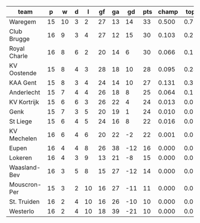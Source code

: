 |     team     | p  | w  | d | l  | gf | ga | gd  | pts | champ | top2  | top3  | top4  |  5-7  | bot4  | bot3  | bot2  |
|--------------|----|----|---|----|----|----|-----|-----|-------|-------|-------|-------|-------|-------|-------|-------|
| Waregem      | 15 | 10 | 3 |  2 | 27 | 13 |  14 |  33 | 0.500 | 0.702 | 0.816 | 0.889 | 0.098 | 0.000 | 0.000 | 0.000|
| Club Brugge  | 16 |  9 | 3 |  4 | 27 | 12 |  15 |  30 | 0.103 | 0.253 | 0.411 | 0.560 | 0.325 | 0.000 | 0.000 | 0.000|
| Royal Charle | 16 |  8 | 6 |  2 | 20 | 14 |   6 |  30 | 0.066 | 0.171 | 0.294 | 0.429 | 0.388 | 0.000 | 0.000 | 0.000|
| KV Oostende  | 15 |  8 | 4 |  3 | 28 | 18 |  10 |  28 | 0.095 | 0.240 | 0.387 | 0.525 | 0.334 | 0.000 | 0.000 | 0.000|
| KAA Gent     | 15 |  8 | 3 |  4 | 24 | 14 |  10 |  27 | 0.131 | 0.314 | 0.482 | 0.623 | 0.285 | 0.000 | 0.000 | 0.000|
| Anderlecht   | 15 |  7 | 4 |  4 | 26 | 18 |   8 |  25 | 0.064 | 0.178 | 0.306 | 0.438 | 0.373 | 0.000 | 0.000 | 0.000|
| KV Kortrijk  | 15 |  6 | 6 |  3 | 26 | 22 |   4 |  24 | 0.013 | 0.050 | 0.103 | 0.173 | 0.363 | 0.002 | 0.000 | 0.000|
| Genk         | 15 |  7 | 3 |  5 | 20 | 19 |   1 |  24 | 0.010 | 0.034 | 0.078 | 0.144 | 0.322 | 0.003 | 0.002 | 0.000|
| St Liege     | 15 |  6 | 4 |  5 | 24 | 16 |   8 |  22 | 0.016 | 0.055 | 0.113 | 0.199 | 0.374 | 0.002 | 0.001 | 0.000|
| KV Mechelen  | 16 |  6 | 4 |  6 | 20 | 22 |  -2 |  22 | 0.001 | 0.004 | 0.011 | 0.023 | 0.132 | 0.023 | 0.008 | 0.002|
| Eupen        | 16 |  4 | 4 |  8 | 26 | 38 | -12 |  16 | 0.000 | 0.000 | 0.000 | 0.000 | 0.003 | 0.441 | 0.264 | 0.127|
| Lokeren      | 16 |  4 | 3 |  9 | 13 | 21 |  -8 |  15 | 0.000 | 0.000 | 0.000 | 0.000 | 0.002 | 0.434 | 0.246 | 0.111|
| Waasland-Bev | 16 |  3 | 5 |  8 | 15 | 27 | -12 |  14 | 0.000 | 0.000 | 0.000 | 0.000 | 0.000 | 0.639 | 0.439 | 0.253|
| Mouscron-Per | 15 |  3 | 2 | 10 | 16 | 27 | -11 |  11 | 0.000 | 0.000 | 0.000 | 0.000 | 0.001 | 0.720 | 0.536 | 0.334|
| St. Truiden  | 16 |  2 | 4 | 10 | 16 | 26 | -10 |  10 | 0.000 | 0.000 | 0.000 | 0.000 | 0.000 | 0.817 | 0.671 | 0.478|
| Westerlo     | 16 |  2 | 4 | 10 | 18 | 39 | -21 |  10 | 0.000 | 0.000 | 0.000 | 0.000 | 0.000 | 0.918 | 0.833 | 0.694|
